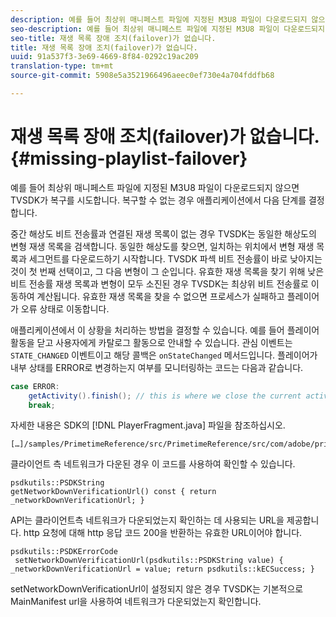 ```yaml
---
description: 예를 들어 최상위 매니페스트 파일에 지정된 M3U8 파일이 다운로드되지 않으면 TVSDK가 복구를 시도합니다. 복구할 수 없는 경우 애플리케이션에서 다음 단계를 결정합니다.
seo-description: 예를 들어 최상위 매니페스트 파일에 지정된 M3U8 파일이 다운로드되지 않으면 TVSDK가 복구를 시도합니다. 복구할 수 없는 경우 애플리케이션에서 다음 단계를 결정합니다.
seo-title: 재생 목록 장애 조치(failover)가 없습니다.
title: 재생 목록 장애 조치(failover)가 없습니다.
uuid: 91a537f3-3e69-4669-8f84-0292c19ac209
translation-type: tm+mt
source-git-commit: 5908e5a3521966496aeec0ef730e4a704fddfb68

---
```



# 재생 목록 장애 조치(failover)가 없습니다.{#missing-playlist-failover}

예를 들어 최상위 매니페스트 파일에 지정된 M3U8 파일이 다운로드되지 않으면 TVSDK가 복구를 시도합니다. 복구할 수 없는 경우 애플리케이션에서 다음 단계를 결정합니다.

중간 해상도 비트 전송률과 연결된 재생 목록이 없는 경우 TVSDK는 동일한 해상도의 변형 재생 목록을 검색합니다. 동일한 해상도를 찾으면, 일치하는 위치에서 변형 재생 목록과 세그먼트를 다운로드하기 시작합니다. TVSDK 파섹 비트 전송률이 바로 낮아지는 것이 첫 번째 선택이고, 그 다음 변형이 그 순입니다. 유효한 재생 목록을 찾기 위해 낮은 비트 전송률 재생 목록과 변형이 모두 소진된 경우 TVSDK는 최상위 비트 전송률로 이동하여 계산됩니다. 유효한 재생 목록을 찾을 수 없으면 프로세스가 실패하고 플레이어가 오류 상태로 이동합니다.

애플리케이션에서 이 상황을 처리하는 방법을 결정할 수 있습니다. 예를 들어 플레이어 활동을 닫고 사용자에게 카탈로그 활동으로 안내할 수 있습니다. 관심 이벤트는 `STATE_CHANGED` 이벤트이고 해당 콜백은 `onStateChanged` 메서드입니다. 플레이어가 내부 상태를 ERROR로 변경하는지 여부를 모니터링하는 코드는 다음과 같습니다.

```java
case ERROR: 
    getActivity().finish(); // this is where we close the current activity (the Player activity) 
    break;
```

자세한 내용은 SDK의 [!DNL PlayerFragment.java] 파일을 참조하십시오.

```
[…]/samples/PrimetimeReference/src/PrimetimeReference/src/com/adobe/primetime/reference/ui/player/
```

클라이언트 측 네트워크가 다운된 경우 이 코드를 사용하여 확인할 수 있습니다.

```
psdkutils::PSDKString 
getNetworkDownVerificationUrl() const { return 
_networkDownVerificationUrl; }
```

API는 클라이언트측 네트워크가 다운되었는지 확인하는 데 사용되는 URL을 제공합니다. http 요청에 대해 http 응답 코드 200을 반환하는 유효한 URL이어야 합니다.

```
psdkutils::PSDKErrorCode 
 setNetworkDownVerificationUrl(psdkutils::PSDKString value) {  
_networkDownVerificationUrl = value; return psdkutils::kECSuccess; }
```

setNetworkDownVerificationUrl이 설정되지 않은 경우 TVSDK는 기본적으로 MainManifest url을 사용하여 네트워크가 다운되었는지 확인합니다.
